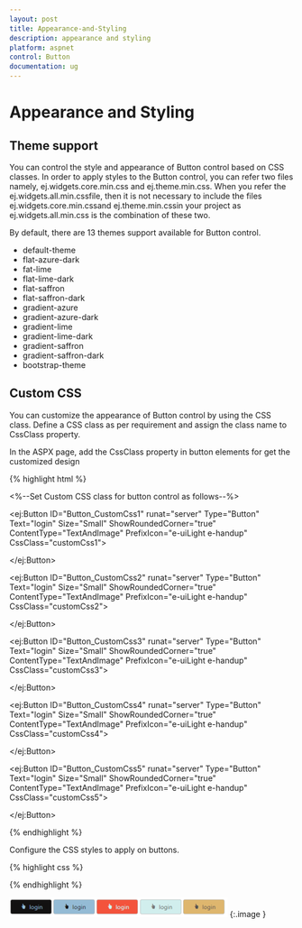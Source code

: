 ```yaml
---
layout: post
title: Appearance-and-Styling
description: appearance and styling 
platform: aspnet
control: Button
documentation: ug
---
```


# Appearance and Styling 

## Theme support

You can control the style and appearance of Button control based on CSS classes. In order to apply styles to the Button control, you can refer two files namely, ej.widgets.core.min.css and ej.theme.min.css. When you refer the ej.widgets.all.min.cssfile, then it is not necessary to include the files ej.widgets.core.min.cssand ej.theme.min.cssin your project as ej.widgets.all.min.css is the combination of these two. 

By default, there are 13 themes support available for Button control.

* default-theme
* flat-azure-dark
* fat-lime
* flat-lime-dark
* flat-saffron
* flat-saffron-dark
* gradient-azure
* gradient-azure-dark
* gradient-lime
* gradient-lime-dark
* gradient-saffron
* gradient-saffron-dark
* bootstrap-theme

## Custom CSS


You can customize the appearance of Button control by using the CSS class. Define a CSS class as per requirement and assign the class name to CssClass property.

In the ASPX page, add the CssClass property in button elements for get the customized design

{% highlight html %}

<%--Set Custom CSS class for button control as follows--%>

<ej:Button ID="Button_CustomCss1" runat="server" Type="Button" Text="login" Size="Small" ShowRoundedCorner="true" ContentType="TextAndImage" PrefixIcon="e-uiLight e-handup" CssClass="customCss1">

</ej:Button>

<ej:Button ID="Button_CustomCss2" runat="server" Type="Button" Text="login" Size="Small" ShowRoundedCorner="true" ContentType="TextAndImage" PrefixIcon="e-uiLight e-handup" CssClass="customCss2">

</ej:Button>

<ej:Button ID="Button_CustomCss3" runat="server" Type="Button" Text="login" Size="Small" ShowRoundedCorner="true" ContentType="TextAndImage" PrefixIcon="e-uiLight e-handup" CssClass="customCss3">

</ej:Button>

<ej:Button ID="Button_CustomCss4" runat="server" Type="Button" Text="login" Size="Small" ShowRoundedCorner="true" ContentType="TextAndImage" PrefixIcon="e-uiLight e-handup" CssClass="customCss4">

</ej:Button>

<ej:Button ID="Button_CustomCss5" runat="server" Type="Button" Text="login" Size="Small" ShowRoundedCorner="true" ContentType="TextAndImage" PrefixIcon="e-uiLight e-handup" CssClass="customCss5">

</ej:Button>

{% endhighlight %}

Configure the CSS styles to apply on buttons.

{% highlight css %}

<style type="text/css" class="cssStyles">

    <%--Customize the button background--%>

    .e-button.customCss1

    {

        background-color: #121111;

    }

    .e-button.customCss2

    {

        background-color: #94bbd5;

    }

    .e-button.customCss3

    {

        background-color: #f3533c;

    }

    .e-button.customCss4

    {

        background-color: #d1eeed;

    }

    .e-button.customCss5

    {

        background-color: #deb66e;

    }

    <%--Customize the button image & text color--%> 

    .e-button.customCss1.e-btn.e-select .e-icon, .e-button.customCss1.e-btn.e-select .e-btntxt

    {

        color: #94bbd5;

    }

    .e-button.customCss2.e-btn.e-select .e-icon, .e-button.customCss2.e-btn.e-select .e-btntxt

    {

        color: #121111;

    }

    .e-button.customCss3.e-btn.e-select .e-icon, .e-button.customCss3.e-btn.e-select .e-btntxt

    {

        color: #cef6f7;

    }

    .e-button.customCss5.e-btn.e-select .e-icon, .e-button.customCss5.e-btn.e-select .e-btntxt

    {

        color: #534f4f;

    }

</style>



{% endhighlight %}



![](Appearance-and-Styling_images/Appearance-and-Styling_img1.png)
{:.image }


